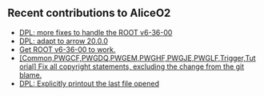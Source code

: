 ## Recent contributions to AliceO2
- [DPL: more fixes to handle the ROOT v6-36-00](https://github.com/AliceO2Group/AliceO2/pull/14341)
- [DPL: adapt to arrow 20.0.0](https://github.com/AliceO2Group/AliceO2/pull/14332)
- [Get ROOT v6-36-00 to work.](https://github.com/AliceO2Group/AliceO2/pull/14331)
- [[Common,PWGCF,PWGDQ,PWGEM,PWGHF,PWGJE,PWGLF,Trigger,Tutorial] Fix all copyright statements, excluding the change from the git blame.](https://github.com/AliceO2Group/O2Physics/pull/11319)
- [DPL: Explicitly printout the last file opened](https://github.com/AliceO2Group/AliceO2/pull/14318)
